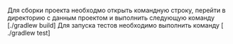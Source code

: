 Для сборки проекта необходмо открыть командную строку, перейти в директорию с данным проектом и выполнить следующую команду [./gradlew build]
Для запуска тестов необходимо выполнить команду [ ./gradlew test]
